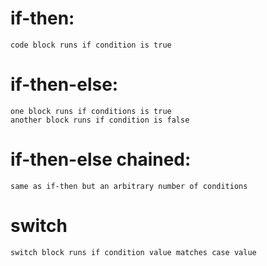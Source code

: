 # if-then:
    code block runs if condition is true

# if-then-else:
    one block runs if conditions is true
    another block runs if condition is false

# if-then-else chained:
    same as if-then but an arbitrary number of conditions

# switch
    switch block runs if condition value matches case value